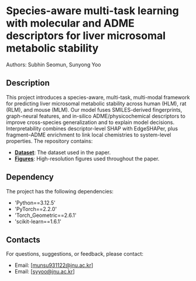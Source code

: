 # Species-aware multi-task learning with molecular and ADME descriptors for liver microsomal metabolic stability
Authors: Subhin Seomun, Sunyong Yoo

## Description
This project introduces a species-aware, multi-task, multi-modal framework for predicting liver microsomal metabolic stability across human (HLM), rat (RLM), and mouse (MLM). Our model fuses SMILES-derived fingerprints, graph-neural features, and in-silico ADME/physicochemical descriptors to improve cross-species generalization and to explain model decisions. Interpretability combines descriptor-level SHAP  with EdgeSHAPer, plus fragment–ADME enrichment to link local chemistries to system-level properties. The repository contains:
- **[Dataset](https://github.com/bmil-jnu/MTMM-CYP/tree/main/Dataset)**: The dataset used in the paper.
- **[Figures](https://github.com/bmil-jnu/MTMM-CYP/tree/main/Figures)**: High-resolution figures used throughout the paper.

## Dependency
The project has the following dependencies:

- 'Python==3.12.5'
- 'PyTorch==2.2.0'
- 'Torch_Geometric==2.6.1'
- 'scikit-learn==1.6.1'

## Contacts
For questions, suggestions, or feedback, please contact:
- Email: [munsu931122@jnu.ac.kr]
- Email: [syyoo@jnu.ac.kr]
